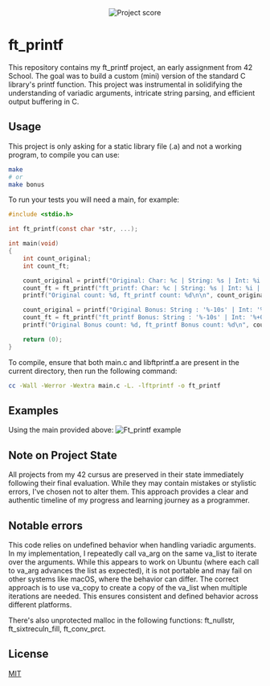 <div align="center">
  <img src="https://i.ibb.co/cmF80PB/image.png" alt="Project score">
</div>

# ft_printf

This repository contains my ft_printf project, an early assignment from 42 School. The goal was to build a custom (mini) version of the standard C library's printf function. This project was instrumental in solidifying the understanding of variadic arguments, intricate string parsing, and efficient output buffering in C. 

## Usage

This project is only asking for a static library file (.a) and not a working program, to compile you can use:

```Bash
make
# or
make bonus
```

To run your tests you will need a main, for example:

```C
#include <stdio.h>

int ft_printf(const char *str, ...);

int main(void)
{
    int count_original;
    int count_ft;

    count_original = printf("Original: Char: %c | String: %s | Int: %i | Hex: %x | Percent: %%\n", 'A', "Test String", 12345, 6789);
    count_ft = ft_printf("ft_printf: Char: %c | String: %s | Int: %i | Hex: %x | Percent: %%\n", 'A', "Test String", 12345, 6789) - 1; // minus one to account for the extra char: "Original" vs "ft_printf"
    printf("Original count: %d, ft_printf count: %d\n\n", count_original, count_ft);

    count_original = printf("Original Bonus: String : '%-10s' | Int: '%+05d' | Hex: '%#x'\n", "Hello", 42, 255);
    count_ft = ft_printf("ft_printf Bonus: String : '%-10s' | Int: '%+05d' | Hex: '%#x'\n", "Hello", 42, 255) - 1; // minus one to account for the extra char: "Original" vs "ft_printf"
    printf("Original Bonus count: %d, ft_printf Bonus count: %d\n", count_original, count_ft);

    return (0);
}
```

To compile, ensure that both main.c and libftprintf.a are present in the current directory, then run the following command:
```Bash
cc -Wall -Werror -Wextra main.c -L. -lftprintf -o ft_printf
```

## Examples

Using the main provided above: 
![Ft_printf example](https://i.ibb.co/GfhMx7dc/image.png)

## Note on Project State

All projects from my 42 cursus are preserved in their state immediately following their final evaluation. While they may contain mistakes or stylistic errors, I've chosen not to alter them. This approach provides a clear and authentic timeline of my progress and learning journey as a programmer.

## Notable errors

This code relies on undefined behavior when handling variadic arguments. In my implementation, I repeatedly call va_arg on the same va_list to iterate over the arguments. While this appears to work on Ubuntu (where each call to va_arg advances the list as expected), it is not portable and may fail on other systems like macOS, where the behavior can differ. The correct approach is to use va_copy to create a copy of the va_list when multiple iterations are needed. This ensures consistent and defined behavior across different platforms.

There's also unprotected malloc in the following functions: ft_nullstr, ft_sixtreculn_fill, ft_conv_prct.

## License

[MIT](https://choosealicense.com/licenses/mit/)

